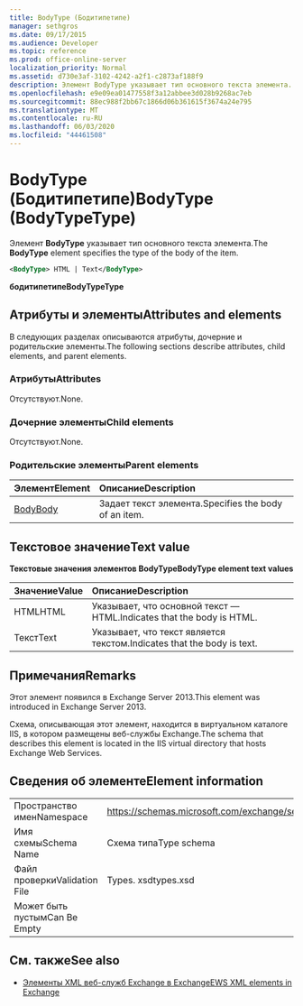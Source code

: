 ```yaml
---
title: BodyType (Бодитипетипе)
manager: sethgros
ms.date: 09/17/2015
ms.audience: Developer
ms.topic: reference
ms.prod: office-online-server
localization_priority: Normal
ms.assetid: d730e3af-3102-4242-a2f1-c2873af188f9
description: Элемент BodyType указывает тип основного текста элемента.
ms.openlocfilehash: e9e09ea01477558f3a12abbee3d028b9268ac7eb
ms.sourcegitcommit: 88ec988f2bb67c1866d06b361615f3674a24e795
ms.translationtype: MT
ms.contentlocale: ru-RU
ms.lasthandoff: 06/03/2020
ms.locfileid: "44461508"
---
```

# <a name="bodytype-bodytypetype"></a><span data-ttu-id="a2dd1-103">BodyType (Бодитипетипе)</span><span class="sxs-lookup"><span data-stu-id="a2dd1-103">BodyType (BodyTypeType)</span></span>

<span data-ttu-id="a2dd1-104">Элемент **BodyType** указывает тип основного текста элемента.</span><span class="sxs-lookup"><span data-stu-id="a2dd1-104">The **BodyType** element specifies the type of the body of the item.</span></span> 
  
```XML
<BodyType> HTML | Text</BodyType>
```

 <span data-ttu-id="a2dd1-105">**бодитипетипе**</span><span class="sxs-lookup"><span data-stu-id="a2dd1-105">**BodyTypeType**</span></span>
## <a name="attributes-and-elements"></a><span data-ttu-id="a2dd1-106">Атрибуты и элементы</span><span class="sxs-lookup"><span data-stu-id="a2dd1-106">Attributes and elements</span></span>

<span data-ttu-id="a2dd1-107">В следующих разделах описываются атрибуты, дочерние и родительские элементы.</span><span class="sxs-lookup"><span data-stu-id="a2dd1-107">The following sections describe attributes, child elements, and parent elements.</span></span>
  
### <a name="attributes"></a><span data-ttu-id="a2dd1-108">Атрибуты</span><span class="sxs-lookup"><span data-stu-id="a2dd1-108">Attributes</span></span>

<span data-ttu-id="a2dd1-109">Отсутствуют.</span><span class="sxs-lookup"><span data-stu-id="a2dd1-109">None.</span></span>
  
### <a name="child-elements"></a><span data-ttu-id="a2dd1-110">Дочерние элементы</span><span class="sxs-lookup"><span data-stu-id="a2dd1-110">Child elements</span></span>

<span data-ttu-id="a2dd1-111">Отсутствуют.</span><span class="sxs-lookup"><span data-stu-id="a2dd1-111">None.</span></span>
  
### <a name="parent-elements"></a><span data-ttu-id="a2dd1-112">Родительские элементы</span><span class="sxs-lookup"><span data-stu-id="a2dd1-112">Parent elements</span></span>

|<span data-ttu-id="a2dd1-113">**Элемент**</span><span class="sxs-lookup"><span data-stu-id="a2dd1-113">**Element**</span></span>|<span data-ttu-id="a2dd1-114">**Описание**</span><span class="sxs-lookup"><span data-stu-id="a2dd1-114">**Description**</span></span>|
|:-----|:-----|
|[<span data-ttu-id="a2dd1-115">Body</span><span class="sxs-lookup"><span data-stu-id="a2dd1-115">Body</span></span>](body.md) <br/> |<span data-ttu-id="a2dd1-116">Задает текст элемента.</span><span class="sxs-lookup"><span data-stu-id="a2dd1-116">Specifies the body of an item.</span></span>  <br/> |
   
## <a name="text-value"></a><span data-ttu-id="a2dd1-117">Текстовое значение</span><span class="sxs-lookup"><span data-stu-id="a2dd1-117">Text value</span></span>

<span data-ttu-id="a2dd1-118">**Текстовые значения элементов BodyType**</span><span class="sxs-lookup"><span data-stu-id="a2dd1-118">**BodyType element text values**</span></span>

|<span data-ttu-id="a2dd1-119">**Значение**</span><span class="sxs-lookup"><span data-stu-id="a2dd1-119">**Value**</span></span>|<span data-ttu-id="a2dd1-120">**Описание**</span><span class="sxs-lookup"><span data-stu-id="a2dd1-120">**Description**</span></span>|
|:-----|:-----|
|<span data-ttu-id="a2dd1-121">HTML</span><span class="sxs-lookup"><span data-stu-id="a2dd1-121">HTML</span></span>  <br/> |<span data-ttu-id="a2dd1-122">Указывает, что основной текст — HTML.</span><span class="sxs-lookup"><span data-stu-id="a2dd1-122">Indicates that the body is HTML.</span></span>  <br/> |
|<span data-ttu-id="a2dd1-123">Текст</span><span class="sxs-lookup"><span data-stu-id="a2dd1-123">Text</span></span>  <br/> |<span data-ttu-id="a2dd1-124">Указывает, что текст является текстом.</span><span class="sxs-lookup"><span data-stu-id="a2dd1-124">Indicates that the body is text.</span></span>  <br/> |
   
## <a name="remarks"></a><span data-ttu-id="a2dd1-125">Примечания</span><span class="sxs-lookup"><span data-stu-id="a2dd1-125">Remarks</span></span>

<span data-ttu-id="a2dd1-126">Этот элемент появился в Exchange Server 2013.</span><span class="sxs-lookup"><span data-stu-id="a2dd1-126">This element was introduced in Exchange Server 2013.</span></span>
  
<span data-ttu-id="a2dd1-127">Схема, описывающая этот элемент, находится в виртуальном каталоге IIS, в котором размещены веб-службы Exchange.</span><span class="sxs-lookup"><span data-stu-id="a2dd1-127">The schema that describes this element is located in the IIS virtual directory that hosts Exchange Web Services.</span></span>
  
## <a name="element-information"></a><span data-ttu-id="a2dd1-128">Сведения об элементе</span><span class="sxs-lookup"><span data-stu-id="a2dd1-128">Element information</span></span>

|||
|:-----|:-----|
|<span data-ttu-id="a2dd1-129">Пространство имен</span><span class="sxs-lookup"><span data-stu-id="a2dd1-129">Namespace</span></span>  <br/> |https://schemas.microsoft.com/exchange/services/2006/types  <br/> |
|<span data-ttu-id="a2dd1-130">Имя схемы</span><span class="sxs-lookup"><span data-stu-id="a2dd1-130">Schema Name</span></span>  <br/> |<span data-ttu-id="a2dd1-131">Схема типа</span><span class="sxs-lookup"><span data-stu-id="a2dd1-131">Type schema</span></span>  <br/> |
|<span data-ttu-id="a2dd1-132">Файл проверки</span><span class="sxs-lookup"><span data-stu-id="a2dd1-132">Validation File</span></span>  <br/> |<span data-ttu-id="a2dd1-133">Types. xsd</span><span class="sxs-lookup"><span data-stu-id="a2dd1-133">types.xsd</span></span>  <br/> |
|<span data-ttu-id="a2dd1-134">Может быть пустым</span><span class="sxs-lookup"><span data-stu-id="a2dd1-134">Can Be Empty</span></span>  <br/> ||
   
## <a name="see-also"></a><span data-ttu-id="a2dd1-135">См. также</span><span class="sxs-lookup"><span data-stu-id="a2dd1-135">See also</span></span>



- [<span data-ttu-id="a2dd1-136">Элементы XML веб-служб Exchange в Exchange</span><span class="sxs-lookup"><span data-stu-id="a2dd1-136">EWS XML elements in Exchange</span></span>](ews-xml-elements-in-exchange.md)

